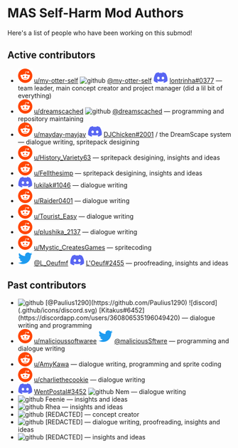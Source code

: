 # MAS Self-Harm Mod Authors

Here's a list of people who have been working on this submod!

## Active contributors

* ![reddit](.github/icons/reddit.svg) [u/my-otter-self](https://reddit.com/u/my-otter-self)
  <picture>
    <source media="(prefers-color-scheme: dark)" srcset="https://github.com/my-otter-self/MAS_selfharm/raw/main/.github/icons/github-light.svg">
    <img alt="github" src="https://github.com/my-otter-self/MAS_selfharm/raw/main/.github/icons/github-dark.svg">
  </picture>
  [@my-otter-self](https://github.com/my-otter-self)
  ![discord](.github/icons/discord.svg) [lontrinha#0377](https://discord.com/users/190511633636917248)
  — team leader, main concept creator and project manager (did a lil bit of everything)
* ![reddit](.github/icons/reddit.svg) [u/dreamscached](https://reddit.com/u/dreamscached)
  <picture>
    <source media="(prefers-color-scheme: dark)" srcset="https://github.com/my-otter-self/MAS_selfharm/raw/main/.github/icons/github-light.svg">
    <img alt="github" src="https://github.com/my-otter-self/MAS_selfharm/raw/main/.github/icons/github-dark.svg">
  </picture>
  [@dreamscached](https://github.com/dreamscached)
  — programming and repository maintaining
* ![reddit](.github/icons/reddit.svg) [u/mayday-mayjay](https://reddit.com/u/mayday-mayjay)
  ![discord](.github/icons/discord.svg) [DJChicken#2001](https://discordapp.com/users/270333416346484737) / the DreamScape system
  — dialogue writing, spritepack desigining
* ![reddit](.github/icons/reddit.svg) [u/History_Variety63](https://reddit.com/u/History_Variety63)
  — spritepack desigining, insights and ideas
* ![reddit](/.github/icons/reddit.svg) [u/Fellthesimp](https://reddit.com/u/Fellthesimp)
  — spritepack desigining, insights and ideas
* ![discord](.github/icons/discord.svg) [lukilak#1046](https://discordapp.com/users/687765936069279784)
  — dialogue writing
* ![reddit](.github/icons/reddit.svg) [u/Raider0401](https://reddit.com/u/Raider0401)
  — dialogue writing
* ![reddit](/.github/icons/reddit.svg) [u/Tourist_Easy](https://reddit.com/u/Tourist_Easy)
  — dialogue writing
* ![reddit](/.github/icons/reddit.svg) [u/plushika_2137](https://reddit.com/u/plushika_2137)
  — dialogue writing
* ![reddit](/.github/icons/reddit.svg) [u/Mystic_CreatesGames](https://reddit.com/u/Mystic_CreatesGames)
  — spritecoding
* ![twitter](.github/icons/twitter.svg) [@L_Oeufmf](https://twitter.com/L_Oeufmf)
  ![discord](.github/icons/discord.svg) [L'Oeuf#2455](https://discordapp.com/users/862836407806328832)
  — proofreading, insights and ideas



## Past contributors

* <picture>
    <source media="(prefers-color-scheme: dark)" srcset="https://github.com/my-otter-self/MAS_selfharm/raw/main/.github/icons/github-light.svg">
    <img alt="github" src="https://github.com/my-otter-self/MAS_selfharm/raw/main/.github/icons/github-dark.svg">
  </picture>
  [@Paulius1290](https://github.com/Paulius1290)
  ![discord](.github/icons/discord.svg) [Kitakus#6452](https://discordapp.com/users/360806535196049420)
  — dialogue writing and programming
* ![reddit](.github/icons/reddit.svg) [u/malicioussoftwaree](https://reddit.com/u/malicioussoftwaree)
  ![twitter](.github/icons/twitter.svg) [@maliciousSftwre](https://twitter.com/maliciousSftwre)
  — programming and dialogue writing
* ![reddit](.github/icons/reddit.svg) [u/AmyKawa](https://reddit.com/u/AmyKawa)
  — dialogue writing, programming and sprite coding
* ![reddit](.github/icons/reddit.svg) [u/charliethecookie](https://reddit.com/u/charliethecookie)
  — dialogue writing
* ![discord](.github/icons/discord.svg) [WentPostal#3452](https://discordapp.com/users/659124262115999779)
  <picture>
    <source media="(prefers-color-scheme: dark)" srcset="https://github.com/my-otter-self/MAS_selfharm/raw/main/.github/icons/user-light.svg">
    <img alt="github" src="https://github.com/my-otter-self/MAS_selfharm/raw/main/.github/icons/user-dark.svg">
  </picture>
  Nem
  — dialogue writing
* <picture>
    <source media="(prefers-color-scheme: dark)" srcset="https://github.com/my-otter-self/MAS_selfharm/raw/main/.github/icons/user-light.svg">
    <img alt="github" src="https://github.com/my-otter-self/MAS_selfharm/raw/main/.github/icons/user-dark.svg">
  </picture>
  Feenie
  — insights and ideas
* <picture>
    <source media="(prefers-color-scheme: dark)" srcset="https://github.com/my-otter-self/MAS_selfharm/raw/main/.github/icons/user-light.svg">
    <img alt="github" src="https://github.com/my-otter-self/MAS_selfharm/raw/main/.github/icons/user-dark.svg">
  </picture>
  Rhea
  — insights and ideas
* <picture>
    <source media="(prefers-color-scheme: dark)" srcset="https://github.com/my-otter-self/MAS_selfharm/raw/main/.github/icons/user-light.svg">
    <img alt="github" src="https://github.com/my-otter-self/MAS_selfharm/raw/main/.github/icons/user-dark.svg">
  </picture>
  [REDACTED]
  — concept creator
* <picture>
    <source media="(prefers-color-scheme: dark)" srcset="https://github.com/my-otter-self/MAS_selfharm/raw/main/.github/icons/user-light.svg">
    <img alt="github" src="https://github.com/my-otter-self/MAS_selfharm/raw/main/.github/icons/user-dark.svg">
  </picture>
  [REDACTED]
  — dialogue writing, proofreading, insights and ideas
* <picture>
    <source media="(prefers-color-scheme: dark)" srcset="https://github.com/my-otter-self/MAS_selfharm/raw/main/.github/icons/user-light.svg">
    <img alt="github" src="https://github.com/my-otter-self/MAS_selfharm/raw/main/.github/icons/user-dark.svg">
  </picture>
  [REDACTED]
  — insights and ideas
